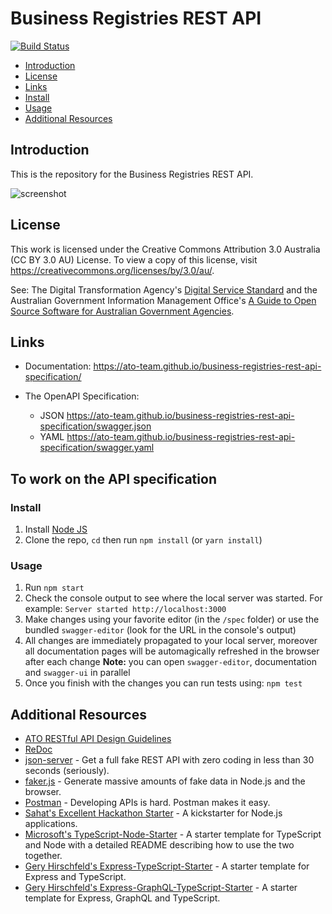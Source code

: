 # Business Registries REST API

[![Build Status](https://travis-ci.org/ato-team/business-registries-rest-api-specification.svg?branch=master)](https://travis-ci.org/ato-team/business-registries-rest-api-specification)

* [Introduction](#introduction)
* [License](#license)
* [Links](#links)
* [Install](#install)
* [Usage](#usage)
* [Additional Resources](#additional-resources)

## Introduction

This is the repository for the Business Registries REST API.

![screenshot](https://github.com/ato-team/business-registries-rest-api-specification/blob/master/registry-rest-api.png)

## License

This work is licensed under the Creative Commons Attribution 3.0 Australia (CC BY 3.0 AU) License. To view a copy of 
this license, visit https://creativecommons.org/licenses/by/3.0/au/.

See: The Digital Transformation Agency's [Digital Service Standard](https://www.dta.gov.au/standard/) and the Australian 
Government Information Management Office's [A Guide to Open Source Software for Australian Government Agencies](http://www.finance.gov.au/files/2012/04/AGuidetoOpenSourceSoftware.pdf).

## Links

- Documentation: https://ato-team.github.io/business-registries-rest-api-specification/

- The OpenAPI Specification:
    + JSON https://ato-team.github.io/business-registries-rest-api-specification/swagger.json
    + YAML https://ato-team.github.io/business-registries-rest-api-specification/swagger.yaml

## To work on the API specification

### Install

1. Install [Node JS](https://nodejs.org/)
2. Clone the repo, `cd` then run `npm install` (or `yarn install`)

### Usage

1. Run `npm start`
2. Check the console output to see where the local server was started. For example: `Server started http://localhost:3000`
3. Make changes using your favorite editor (in the `/spec` folder) or use the bundled `swagger-editor` (look for the URL in the console's output)
4. All changes are immediately propagated to your local server, moreover all documentation pages will be automagically refreshed in the browser after each change
**Note:** you can open `swagger-editor`, documentation and `swagger-ui` in parallel
5. Once you finish with the changes you can run tests using: `npm test`

## Additional Resources
* [ATO RESTful API Design Guidelines](https://github.com/ato-team/restful-api-design-guidelines)
* [ReDoc](https://github.com/Rebilly/ReDoc)
* [json-server](https://github.com/typicode/json-server) - Get a full fake REST API with zero coding in less than 30 seconds (seriously).
* [faker.js](https://github.com/marak/Faker.js/) - Generate massive amounts of fake data in Node.js and the browser.
* [Postman](https://www.getpostman.com/) - Developing APIs is hard. Postman makes it easy.
* [Sahat's Excellent Hackathon Starter](https://github.com/sahat/hackathon-starter) - A kickstarter for Node.js applications.
* [Microsoft's TypeScript-Node-Starter](https://github.com/Microsoft/TypeScript-Node-Starter) - A starter template for TypeScript and Node with a detailed README describing how to use the two together.
* [Gery Hirschfeld's Express-TypeScript-Starter](https://github.com/w3tecch/express-typescript-boilerplate) - A starter template for Express and TypeScript.
* [Gery Hirschfeld's Express-GraphQL-TypeScript-Starter](https://github.com/w3tecch/express-graphql-typescript-boilerplate) - A starter template for Express, GraphQL and TypeScript.